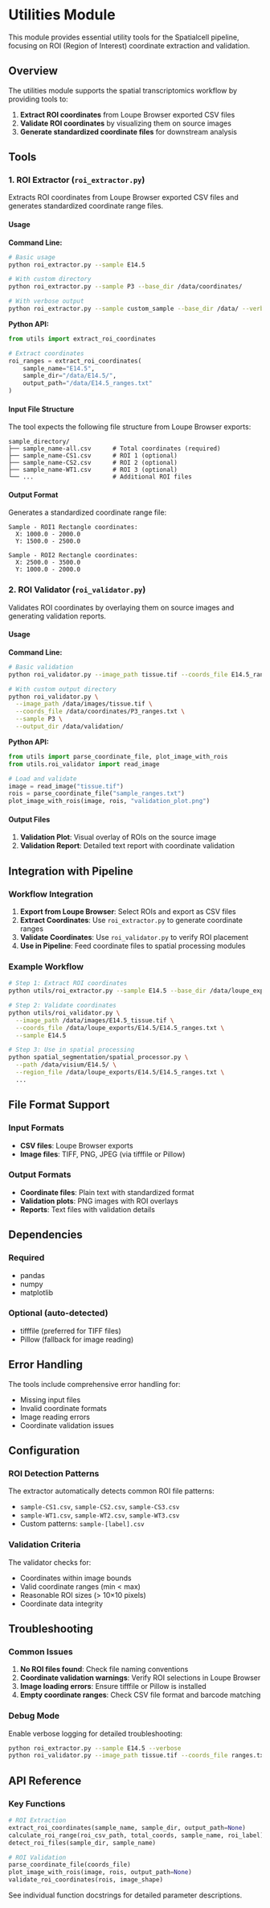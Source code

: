# Utilities Module

This module provides essential utility tools for the Spatialcell pipeline, focusing on ROI (Region of Interest) coordinate extraction and validation.

## Overview

The utilities module supports the spatial transcriptomics workflow by providing tools to:

1. **Extract ROI coordinates** from Loupe Browser exported CSV files
2. **Validate ROI coordinates** by visualizing them on source images
3. **Generate standardized coordinate files** for downstream analysis

## Tools

### 1. ROI Extractor (`roi_extractor.py`)

Extracts ROI coordinates from Loupe Browser exported CSV files and generates standardized coordinate range files.

#### Usage

**Command Line:**
```bash
# Basic usage
python roi_extractor.py --sample E14.5

# With custom directory
python roi_extractor.py --sample P3 --base_dir /data/coordinates/

# With verbose output
python roi_extractor.py --sample custom_sample --base_dir /data/ --verbose
```

**Python API:**
```python
from utils import extract_roi_coordinates

# Extract coordinates
roi_ranges = extract_roi_coordinates(
    sample_name="E14.5",
    sample_dir="/data/E14.5/",
    output_path="/data/E14.5_ranges.txt"
)
```

#### Input File Structure

The tool expects the following file structure from Loupe Browser exports:

```
sample_directory/
├── sample_name-all.csv      # Total coordinates (required)
├── sample_name-CS1.csv      # ROI 1 (optional)
├── sample_name-CS2.csv      # ROI 2 (optional)
├── sample_name-WT1.csv      # ROI 3 (optional)
└── ...                      # Additional ROI files
```

#### Output Format

Generates a standardized coordinate range file:
```
Sample - ROI1 Rectangle coordinates:
  X: 1000.0 - 2000.0
  Y: 1500.0 - 2500.0

Sample - ROI2 Rectangle coordinates:
  X: 2500.0 - 3500.0
  Y: 1000.0 - 2000.0
```

### 2. ROI Validator (`roi_validator.py`)

Validates ROI coordinates by overlaying them on source images and generating validation reports.

#### Usage

**Command Line:**
```bash
# Basic validation
python roi_validator.py --image_path tissue.tif --coords_file E14.5_ranges.txt --sample E14.5

# With custom output directory
python roi_validator.py \
  --image_path /data/images/tissue.tif \
  --coords_file /data/coordinates/P3_ranges.txt \
  --sample P3 \
  --output_dir /data/validation/
```

**Python API:**
```python
from utils import parse_coordinate_file, plot_image_with_rois
from utils.roi_validator import read_image

# Load and validate
image = read_image("tissue.tif")
rois = parse_coordinate_file("sample_ranges.txt")
plot_image_with_rois(image, rois, "validation_plot.png")
```

#### Output Files

1. **Validation Plot**: Visual overlay of ROIs on the source image
2. **Validation Report**: Detailed text report with coordinate validation

## Integration with Pipeline

### Workflow Integration

1. **Export from Loupe Browser**: Select ROIs and export as CSV files
2. **Extract Coordinates**: Use `roi_extractor.py` to generate coordinate ranges
3. **Validate Coordinates**: Use `roi_validator.py` to verify ROI placement
4. **Use in Pipeline**: Feed coordinate files to spatial processing modules

### Example Workflow

```bash
# Step 1: Extract ROI coordinates
python utils/roi_extractor.py --sample E14.5 --base_dir /data/loupe_exports/

# Step 2: Validate coordinates
python utils/roi_validator.py \
  --image_path /data/images/E14.5_tissue.tif \
  --coords_file /data/loupe_exports/E14.5/E14.5_ranges.txt \
  --sample E14.5

# Step 3: Use in spatial processing
python spatial_segmentation/spatial_processor.py \
  --path /data/visium/E14.5/ \
  --region_file /data/loupe_exports/E14.5/E14.5_ranges.txt \
  ...
```

## File Format Support

### Input Formats
- **CSV files**: Loupe Browser exports
- **Image files**: TIFF, PNG, JPEG (via tifffile or Pillow)

### Output Formats
- **Coordinate files**: Plain text with standardized format
- **Validation plots**: PNG images with ROI overlays
- **Reports**: Text files with validation details

## Dependencies

### Required
- pandas
- numpy
- matplotlib

### Optional (auto-detected)
- tifffile (preferred for TIFF files)
- Pillow (fallback for image reading)

## Error Handling

The tools include comprehensive error handling for:
- Missing input files
- Invalid coordinate formats
- Image reading errors
- Coordinate validation issues

## Configuration

### ROI Detection Patterns

The extractor automatically detects common ROI file patterns:
- `sample-CS1.csv`, `sample-CS2.csv`, `sample-CS3.csv`
- `sample-WT1.csv`, `sample-WT2.csv`, `sample-WT3.csv`
- Custom patterns: `sample-[label].csv`

### Validation Criteria

The validator checks for:
- Coordinates within image bounds
- Valid coordinate ranges (min < max)
- Reasonable ROI sizes (> 10×10 pixels)
- Coordinate data integrity

## Troubleshooting

### Common Issues

1. **No ROI files found**: Check file naming conventions
2. **Coordinate validation warnings**: Verify ROI selections in Loupe Browser
3. **Image loading errors**: Ensure tifffile or Pillow is installed
4. **Empty coordinate ranges**: Check CSV file format and barcode matching

### Debug Mode

Enable verbose logging for detailed troubleshooting:
```bash
python roi_extractor.py --sample E14.5 --verbose
python roi_validator.py --image_path tissue.tif --coords_file ranges.txt --sample E14.5 --verbose
```

## API Reference

### Key Functions

```python
# ROI Extraction
extract_roi_coordinates(sample_name, sample_dir, output_path=None)
calculate_roi_range(roi_csv_path, total_coords, sample_name, roi_label)
detect_roi_files(sample_dir, sample_name)

# ROI Validation  
parse_coordinate_file(coords_file)
plot_image_with_rois(image, rois, output_path=None)
validate_roi_coordinates(rois, image_shape)
```

See individual function docstrings for detailed parameter descriptions.